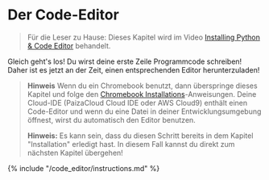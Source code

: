 # Der Code-Editor

> Für die Leser zu Hause: Dieses Kapitel wird im Video [Installing Python & Code Editor](https://www.youtube.com/watch?v=pVTaqzKZCdA&t=4m43s) behandelt.

Gleich geht's los! Du wirst deine erste Zeile Programmcode schreiben! Daher ist es jetzt an der Zeit, einen entsprechenden Editor herunterzuladen!

> **Hinweis** Wenn du ein Chromebook benutzt, dann überspringe dieses Kapitel und folge den [Chromebook Installations](../chromebook_setup/README.md)-Anweisungen. Deine Cloud-IDE (PaizaCloud Cloud IDE oder AWS Cloud9) enthält einen Code-Editor und wenn du eine Datei in deiner Entwicklungsumgebung öffnest, wirst du automatisch den Editor benutzen.
> 
> **Hinweis:** Es kann sein, dass du diesen Schritt bereits in dem Kapitel "Installation" erledigt hast. In diesem Fall kannst du direkt zum nächsten Kapitel übergehen!

{% include "/code_editor/instructions.md" %}